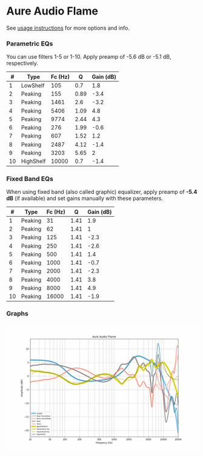 # Aure Audio Flame
See [usage instructions](https://github.com/jaakkopasanen/AutoEq#usage) for more options and info.

### Parametric EQs
You can use filters 1-5 or 1-10. Apply preamp of -5.6 dB or -5.1 dB, respectively.

|   # | Type      |   Fc (Hz) |    Q |   Gain (dB) |
|-----|-----------|-----------|------|-------------|
|   1 | LowShelf  |       105 | 0.7  |         1.8 |
|   2 | Peaking   |       155 | 0.89 |        -3.4 |
|   3 | Peaking   |      1461 | 2.6  |        -3.2 |
|   4 | Peaking   |      5406 | 1.09 |         4.8 |
|   5 | Peaking   |      9774 | 2.44 |         4.3 |
|   6 | Peaking   |       276 | 1.99 |        -0.6 |
|   7 | Peaking   |       607 | 1.52 |         1.2 |
|   8 | Peaking   |      2487 | 4.12 |        -1.4 |
|   9 | Peaking   |      3203 | 5.65 |         2   |
|  10 | HighShelf |     10000 | 0.7  |        -1.4 |

### Fixed Band EQs
When using fixed band (also called graphic) equalizer, apply preamp of **-5.4 dB** (if available) and set gains manually with these parameters.

|   # | Type    |   Fc (Hz) |    Q |   Gain (dB) |
|-----|---------|-----------|------|-------------|
|   1 | Peaking |        31 | 1.41 |         1.9 |
|   2 | Peaking |        62 | 1.41 |         1   |
|   3 | Peaking |       125 | 1.41 |        -2.3 |
|   4 | Peaking |       250 | 1.41 |        -2.6 |
|   5 | Peaking |       500 | 1.41 |         1.4 |
|   6 | Peaking |      1000 | 1.41 |        -0.7 |
|   7 | Peaking |      2000 | 1.41 |        -2.3 |
|   8 | Peaking |      4000 | 1.41 |         3.8 |
|   9 | Peaking |      8000 | 1.41 |         4.9 |
|  10 | Peaking |     16000 | 1.41 |        -1.9 |

### Graphs
![](./Aure%20Audio%20Flame.png)
